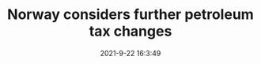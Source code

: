 ---
"title": "Norway considers further petroleum tax changes"
"date": "2021-9-22 16:3:49"
"feed_name": "OFFSHOREMAG"
"feed_website": "https://www.offshore-mag.com/"
"feed_rss": "https://www.offshore-mag.com/__rss/website-scheduled-content.xml?input=%7B%22sectionAlias%22%3A%22home%22%7D"
"link": "https://www.offshore-mag.com/regional-reports/north-sea-europe/article/14210826/norway-considers-further-petroleum-tax-changes"
"file": "_posts/2021-1-1-3dc6e958a662e9fe233c9ddadaec5f8c512973dc.md"
"accident": "0"
"drilling": "0"
"dead": "0"
"injured": "0"
"where": "unknown site"
"place": "unknown place"
---